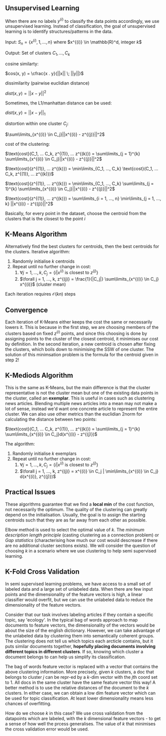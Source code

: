 ## Unsupervised Learning

When there are no labels $y^{(i)}$ to classify the data points accordingly, we use unsupervised learning. Instead of classification, the goal of unsupervised learning is to identify structures/patterns in the data.

Input: $S_n = \{ x^{(i)}, 1, ..., n \}$ where $x^{(i)} \in \mathbb{R}^d, integer $k$$

Output: Set of clusters $C_1, ..., C_k$

cosine similarty:

$cos(x, y) = \cfrac{x . y}{||x|| \; ||y||}$

dissimilarity (pairwise euclidian distance)

$dist(x, y) = ||x - y||^2$

Sometimes, the L1/manhattan distance can be used:

$dist(x, y) = ||x - y||_1$

distortion within one cluster $C_j$:

$\sum\limits_{x^{(i)} \in C_j}||x^{(i)} - z^{(j)}||^2$

cost of the clustering:

$\text{cost}(C_1, ... C_k, z^{(1)}, ... z^{(k)}) = \sum\limits_{j = 1}^{k} \sum\limits_{x^{(i)} \in C_j}||x^{(i)} - z^{(j)}||^2$

$\text{cost}(z^{(1)}, ... z^{(k)}) = \min\limits_{C_1, ..., C_k} \text{cost}(C_1, ... C_k, z^{(1)}, ... z^{(k)})$

$\text{cost}(z^{(1)}, ... z^{(k)}) = \min\limits_{C_1, ..., C_k} \sum\limits_{j = 1}^{k} \sum\limits_{x^{(i)} \in C_j}||x^{(i)} - z^{(j)}||^2$

$\text{cost}(z^{(1)}, ... z^{(k)}) = \sum\limits_{i = 1, ..., n} \min\limits_{j = 1, ..., k} ||x^{(i)} - z^{(j)}||^2$

Basically, for every point in the dataset, choose the centroid from the clusters that is the closest to the point $i$

## K-Means Algorithm

Alternatively find the best clusters for centroids, then the best centroids for the clusters. Iterative algorithm:

1. Randomly initialise $k$ centroids
2. Repeat until no further change in cost:
   1. $\forall j = 1, ..., k, C_j = \{ i |  x^{(i)} \text{ is closest to } z^{(j)}\}$
   2. $\forall j = 1, ..., k, z^{(j)} = \frac{1}{|C_j|} \sum\limits_{x^{(i)} \in C_j} x^{(i)}$ (cluster mean)

Each iteration requires $\mathcal{O}(kn)$ steps

## Convergence

Each iteration of K-Means either keeps the cost the same or necessarily lowers it. This is because in the first step, we are choosing members of the clusters based on fixed $z^{(i)}$ points, and since this choosing is done by assigning points to the cluster of the closest centroid, it minimises our cost by definition. In the second iteration, a new centroid is chosen after fixing the clusters, which boils down to minimising the SSW of one cluster. The solution of this minimsation problem is the formula for the centroid given in step 2!

## K-Mediods Algorithm

This is the same as K-Means, but the main difference is that the cluster representative is not the cluster mean but one of the existing data points in the cluster, called an **exemplar**. This is useful in cases such as clustering news articles. Blending multiple news articles into a mean may not make a lot of sense, instead we'd want one concrete article to represent the entire cluster. We can also use other metrics than the euclidian 2norm for calculating the distance between two points:

$\text{cost}(C_1, ... C_k, z^{(1)}, ... z^{(k)}) = \sum\limits_{j = 1}^{k} \sum\limits_{x^{(i)} \in C_j}d(x^{(i)} - z^{(j)})$

The algorithm:

1. Randomly initialise $k$ exemplars
2. Repeat until no further change in cost:
   1. $\forall j = 1, ..., k, C_j = \{ i |  x^{(i)} \text{ is closest to } z^{(j)}\}$
   2. $\forall j = 1, ..., k, z^{(j)} = x^{(i)} \in C_j | \min\limits_{x^{(i)} \in C_j} d(x^{(i)}, z^{(j)})$

## Practical Issues

These algorithms guarantee that we find a **local min** of the cost function, not necessarily the optimum. The quality of the clustering can greatly depend on the initialisation. Usually, the goal is to assign the starting centroids such that they are as far away from each other as possible.

Elbow method is used to select the optimal value of $k$. The *minimum description length principle* (casting clustering as a connection problem) or *Gap statistics* (characterising how much our cost would descrease if there are no additional cluster sections exists). We will consider the question of choosing $k$ in a scenario where we use clustering to help semi supervised learning.

## K-Fold Cross Validation

In semi supervised learning problems, we have access to a small set of labeled data and a large set of unlabeled data. When there are few input points and the dimensionality of the feature vectors is high, a linear classifier would overfit, but we can use the unlabeled data to reduce the dimensionality of the feature vectors.

Consider that our task involves labeling articles if they contain a specific topic, say 'ecology'. In the typical bag of words approach to map documents to feature vectors, the dimensionality of the vectors would be about the size of the english dictionary. However, we can take advantage of the unlabeled data by clustering them into semantically coherent groups. The clustering does not tell us which topics each arcticle contains, but it puts similar documents together, **hopefully placing documents involving different topics in different clusters**. If so, knowing which cluster a document belongs to can help us simplify its classification.

The bag of words feature vector is replaced with a vector that contains the above clustering information. More precisely, given $k$ clusters, a doc that belongs to cluster $j$ can be repr-ed by a $k$-dim vector with the $j$th coord set to $1$. All docs in the same cluster have the same feature vector this way! A better method is to use the relative distances of the document to the $k$ clusters. In either case, we can obtain a low dim feature vector which can be used for topic classification. At least lower dimensionality means less chances of overfitting.

How do we choose $k$ in this case? We use cross validation from the datapoints which are labeled, with the $k$ dimensional feature vectors - to get a sense of how well the prcess generalises. The value of $k$ that minimises the cross validation error would be used.
